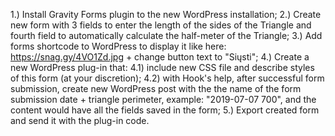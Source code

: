 
1.) Install Gravity Forms plugin to the new WordPress installation;
2.) Create new form with 3 fields to enter the length of the sides of the Triangle and  fourth field to automatically calculate the half-meter of the Triangle;
3.) Add forms shortcode to WordPress to display it like here: https://snag.gy/4VO1Zd.jpg + change button text to "Siųsti";
4.) Create a new WordPress plug-in that:
4.1) include new CSS file and describe styles of this form (at your discretion);
4.2) with Hook's help, after successful form submission, create new WordPress post with the the name of the form submission date + triangle perimeter, example: "2019-07-07 700", and the content would have all the fields saved in the form;
5.) Export created form and send it with the plug-in code.
